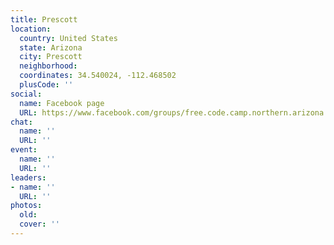 ```yaml
---
title: Prescott
location:
  country: United States
  state: Arizona
  city: Prescott
  neighborhood: 
  coordinates: 34.540024, -112.468502
  plusCode: ''
social:
  name: Facebook page
  URL: https://www.facebook.com/groups/free.code.camp.northern.arizona
chat:
  name: ''
  URL: ''
event:
  name: ''
  URL: ''
leaders:
- name: ''
  URL: ''
photos:
  old: 
  cover: ''
---
```

